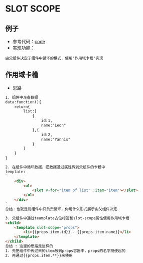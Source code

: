 # SLOT SCOPE

## 例子
- 参考代码：[code](https://github.com/BnuzLeo/vue-start/blob/master/template/scope_slot/scope_slot.html)
- 实现功能：
```text
由父组件决定子组件中循环的模式，使用"作用域卡槽"实现
```

## 作用域卡槽
- 思路
```html
1. 组件中准备数据
data:function(){
	return{
		list:[
			{
				id:1,
				name:"Leon"
			},{
				id:2,
				name:"Yannis"
			}
		]
	}
}

2. 在组件中循环数据，把数据通过属性传到父组件的卡槽中
template: 
`
	<div>
		<ul>
			<slot v-for="item of list" :item="item"></slot>
		</ul>
	</div>
`
总结：也就是说组件中只负责循环，你用什么形式展示由父组件决定

3. 父组件中通过teamplate占位标签和slot-scope属性使用作用域卡槽
<child>
	<template slot-scope="props">
		<li>{{props.item.id}} - {{props.item.name}}</li>
	</template>
</child>
总结 : 这里的思路是这样的
1. 先把组件中传过来的item放到props容器中，props的名字随便起的
2. 再通过{{props.item.**}}来使用
```